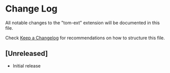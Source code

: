 # Change Log

All notable changes to the "tom-ext" extension will be documented in this file.

Check [Keep a Changelog](http://keepachangelog.com/) for recommendations on how to structure this file.

## [Unreleased]

- Initial release